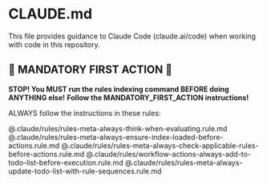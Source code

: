 # CLAUDE.md

This file provides guidance to Claude Code (claude.ai/code) when working with code in this repository.


## 🚨 MANDATORY FIRST ACTION 🚨

**STOP! You MUST run the rules indexing command BEFORE doing ANYTHING else!**
**Follow the MANDATORY_FIRST_ACTION instructions!**

ALWAYS follow the instructions in these rules:

@.claude/rules/rules-meta-always-think-when-evaluating.rule.md
@.claude/rules/rules-meta-always-ensure-index-loaded-before-actions.rule.md
@.claude/rules/rules-meta-always-check-applicable-rules-before-actions.rule.md
@.claude/rules/workflow-actions-always-add-to-todo-list-before-execution.rule.md
@.claude/rules/rules-meta-always-update-todo-list-with-rule-sequences.rule.md
